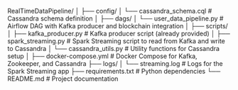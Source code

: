 RealTimeDataPipeline/
│
├── config/
│   └── cassandra_schema.cql     # Cassandra schema definition
│
├── dags/
│   └── user_data_pipeline.py    # Airflow DAG with Kafka producer and blockchain integration
│
├── scripts/
│   ├── kafka_producer.py        # Kafka producer script (already provided)
│   ├── spark_streaming.py       # Spark Streaming script to read from Kafka and write to Cassandra
│   └── cassandra_utils.py       # Utility functions for Cassandra setup
│
├── docker-compose.yml           # Docker Compose for Kafka, Zookeeper, and Cassandra
├── logs/
│   └── streaming.log            # Logs for the Spark Streaming app
├── requirements.txt             # Python dependencies
└── README.md                    # Project documentation
